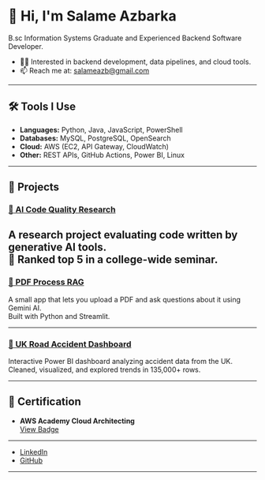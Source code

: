 # 👋 Hi, I'm Salame Azbarka

B.sc Information Systems Graduate and Experienced Backend Software Developer.

- 🧑‍💻 Interested in backend development, data pipelines, and cloud tools.
- 📫 Reach me at: [salameazb@gmail.com](mailto:salameazb@gmail.com)

---

## 🛠️ Tools I Use

- **Languages:** Python, Java, JavaScript, PowerShell
- **Databases:** MySQL, PostgreSQL, OpenSearch  
- **Cloud:** AWS (EC2, API Gateway, CloudWatch)  
- **Other:** REST APIs, GitHub Actions, Power BI, Linux

---

## 📂 Projects

### [🔬 AI Code Quality Research](https://github.com/salameaz/Evaluation-of-the-code-quality-generated-by-Generative-AI)  
A research project evaluating code written by generative AI tools.  
📌 Ranked top 5 in a college-wide seminar.
---

### [📄 PDF Process RAG](https://github.com/salameaz/pdf-process-rag)  
A small app that lets you upload a PDF and ask questions about it using Gemini AI.  
Built with Python and Streamlit.

---

### [🚗 UK Road Accident Dashboard](https://github.com/salameaz/Power-BI-Dashboard-UK-Road-Accident-Analysis)  
Interactive Power BI dashboard analyzing accident data from the UK.  
Cleaned, visualized, and explored trends in 135,000+ rows.

---

## 📘 Certification

- **AWS Academy Cloud Architecting**  
  [View Badge](https://www.credly.com/badges/216fbd7b-8c2e-4de4-b2f2-8cfdad352ee8/public_url)

---


- [LinkedIn](https://linkedin.com/in/salameaz)  
- [GitHub](https://github.com/salameaz)

---
